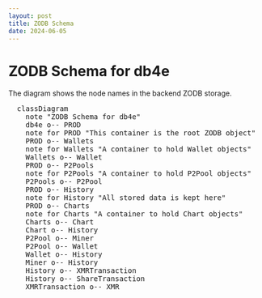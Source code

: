 ```yaml
---
layout: post
title: ZODB Schema
date: 2024-06-05
---
```


# ZODB Schema for db4e

The diagram shows the node names in the backend ZODB storage.

<pre class="mermaid">
  classDiagram
    note "ZODB Schema for db4e"
    db4e o-- PROD
    note for PROD "This container is the root ZODB object"
    PROD o-- Wallets
    note for Wallets "A container to hold Wallet objects"
    Wallets o-- Wallet
    PROD o-- P2Pools
    note for P2Pools "A container to hold P2Pool objects"
    P2Pools o-- P2Pool
    PROD o-- History
    note for History "All stored data is kept here"
    PROD o-- Charts
    note for Charts "A container to hold Chart objects"
    Charts o-- Chart
    Chart o-- History
    P2Pool o-- Miner
    P2Pool o-- Wallet
    Wallet o-- History
    Miner o-- History
    History o-- XMRTransaction
    History o-- ShareTransaction
    XMRTransaction o-- XMR
</pre>
  
<script type="module">
  import mermaid from 'https://cdn.jsdelivr.net/npm/mermaid@10/dist/mermaid.esm.min.mjs';
  mermaid.initialize({ startOnLoad: true, theme: 'dark'});
</script> 

